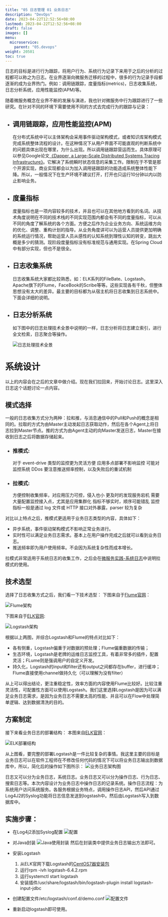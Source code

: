 ```yaml
---
title: "05 日志管理 01 业务日志"
description: "DevOps"
date: 2023-04-22T12:52:56+08:00
lastmod: 2023-04-22T12:52:56+08:00
draft: false
images: []
menu:
  microservice:
    parent: "05.devops"
weight: 20501
toc: true
---
```


日志的目标是进行行为跟踪，将用户行为、系统行为记录下来用于之后的分析的过程都可以称之为日志。在业界逐渐向微服务迁移的过程中，很多的行为记录手段都逐渐的成为业界热门。例如：调用链跟踪，度量指标(metrics)，日志收集系统，日志分析系统，应用性能监控(APM)等。

随着微服务概念在业界不断的发展与演进，我也针对微服务中行为跟踪进行了一些研究。在针对不同的环境下需要使用不同的方式去完成行为的跟踪与记录：

*   ## 调用链跟踪，应用性能监控(APM)

    在分布式系统中可以主体架构会采用事件驱动架构模式，或者知识库架构模式完成系统整体流程的设计。在这种情况下从用户界面不可能直观的判断系统中的问题具体出现在哪里，为什么出现。所以调用链跟踪营运而生。具体原理可以参见Google论文[《Dapper, a Large-Scale Distributed Systems Tracing Infrastructure》](http://bigbully.github.io/Dapper-translation/)。它解决了系统瞬时状态信息的采集工作。限制在于不管是那个开源实现，商业实现都会以为加入调用链跟踪的功能造成系统整体性能下降。所以，一般情况下在生产环境不建议打开，打开也只运行10分钟以内以防止影响业务。
*   ## 度量指标

    度量指标也是一项内容较多的技术，并且也可以在其他地方看到的名词。从技术角度说明在不同的技术栈的不同实现范围内都会有不同的度量指标，可以从不同的角度了解系统的各个方面。方便之后作为企业业务方向、系统运维方向的优化、调整、重构计划的指导。从业务角度讲可以为运营人员提供更加明确的系统运行情况，帮助运营人员从感性的认知系统到理性认知的转变，跳出大概是多少的猜测。现阶段度量指标没有标准规范与通用实现。在Spring Cloud中有部分实现，但也不是很全。
*   ## 日志收集系统

    日志收集系统大家都比较熟悉，如：ELK系列的FileBate、Logstash，Apache旗下的Flume，FaceBook的Scribe等等。这些实现各有千秋，但整体思想没有太大的差异。最主要的目标都为从宿主机将日志收集到日志系统中。下面会详细的说明。
*   ## 日志分析系统

    如下图中的日志处理技术全景中说明的一样，日志分析将日志建立索引，进行全文检索，日志聚合等操作。

    ![日志处理技术全景](images/05-05-01-01.webp)

# 系统设计
以上的内容会在之后的文章中做介绍。现在我们拉回来，开始讨论日志。这里深入日志这个话题讨论一点内容。

## 模式选择
一般的日志收集方式分为两种：拉和推，与消息通信中的Pull和Push的概念是相同的。拉取的方式为由Master主动发起日志获取动作，然后在各个Agent上将日志拉到Master节点。推的方式为由Agent主动的向Master发送日志，Master在接收到日志之后将数据存储起来。

*   ### 推模式:

    对于 event-drive 类型的监控更为灵活方便
    应用多点部署不影响监控
    可能对监控系统 DDos
    要注意推送频率控制，以及失败后的重试机制

*   ### 拉模式:

    方便控制收集频率，对应用压力可控，侵入也小
    更及时的发现服务宕机
    需要大量配置监控接入点，尤其是应用集群化
    指标不够实时，顺序可能错乱
    监控指标一般是通过 log 文件或 HTTP 接口对外暴露，parser 较为复杂

对比以上特点之后，推模式更适用于业务日志类型的内容，具体如下：

*   异步系统，事件驱动架构模式不影响正常业务进行。
*   实时性可以满足业务日志需求。基本上在用户操作完成之后就可以看到业务日志。
*   推送频率即为用户使用频率。不会因为系统复杂性而成本增长。

拉模式非常适用于系统日志的收集工作，之后会在[微服务实践-系统日志](https://www.jianshu.com/p/5077ec40ba97)中说明拉模式的使用。

## 技术选型

选择了日志收集方式之后，我们看一下技术选型：
下图来自于[Flume官网](https://flume.apache.org/FlumeUserGuide.html)：

![Flume架构](images/05-05-01-02.webp)

下图来自于[ELK官网](https://www.elastic.co/guide/en/logstash/5.0/deploying-and-scaling.html):

![Logstash架构](images/05-05-01-03.webp)

根据以上两图，并综合Logstash和Flume的特点对比如下：

*   各有侧重，Logstash偏重于对数据的预处理；Flume偏重数据的传输；
*   生态环境，Logstash是老牌的运维日志监控工具，有着非常多的插件，配置灵活；FLume则是强调用户的自定义开发。
*   持久化，Logstash的input和filter还有output之间都存在buffer，进行缓冲；Flume直接使用channel做持久化（可以理解为没有filter）

从上可以得出结论，更注重稳定性，效率方面的内容使用Flume比较好。比较注重灵活性，可配置性方面可以使用Logstash。我们这里选择Logstash是因为可以满足业务日志需求，是因为业务日志不需要太高的性能、并且可以在Flow中处理简单逻辑、达到数据清洗的目的。

## 方案制定

接下来看业务日志的部署结构：
本图来自[ELK官网](https://www.elastic.co/guide/en/logstash/current/deploying-and-scaling.html)：

![ELK部署结构](images/05-05-01-04.webp)

从上图看，要完整的部署Logstash是一件比较复杂的事情。我这里主要的目标是业务日志可以在软件工程师在不修改任何代码的情况下可以将业务日志输出到数据库中，所以，简化后的操作如下图所示：
![业务日志架构图](images/05-05-01-05.webp)


日志又可以分为业务日志，系统日志。业务日志又可以分为操作日志、行为日志、搜索日志等。本次内容设计为业务日志中操作日志的记录系统。操作日志流程：为系统用户访问系统服务。各服务根据业务特点，调用操作日志API，然后API通过Log4J2的Syslog功能将日志信息发送到logstash中。然后由Logstash写入到数据库中。

## 实施步骤：
- 在Log4j2添加Syslog配置
![配置](images/05-05-01-06.webp)
- 对Java封装
![Java使用封装](images/05-05-01-07.webp)
然后在封装类中提供业务日志输出方法即可。
- 安装Logstash
    1. 从ELK官网下载Logstash的[CentOS7器安装包](https://artifacts.elastic.co/downloads/logstash/logstash-6.4.2.rpm)
    2. 运行rpm -ivh logstash-6.4.2.rpm
    3. 运行systemctl start logstash 
    4. 安装插件/usr/share/logstash/bin/logstash-plugin install logstash-input-jdbc
- 创建配置文件/etc/logstash/conf.d/demo.conf
![配置文件](images/05-05-01-08.webp)

- 重新启动logstash即可使用。
